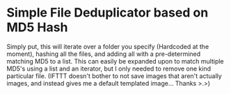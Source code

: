 # Simple File Deduplicator based on MD5 Hash
Simply put, this will iterate over a folder you specify (Hardcoded at the moment), hashing all the files, and adding all with a pre-determined matching MD5 to a list. This can easily be expanded upon to match multiple MD5's using a list and an iterator, but I only needed to remove one kind particular file. (IFTTT doesn't bother to not save images that aren't actually images, and instead gives me a default templated image... Thanks >.>)
